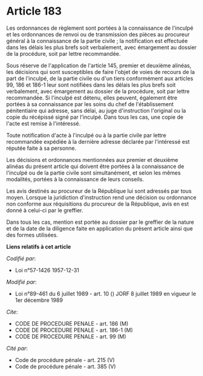 # Article 183

Les ordonnances de règlement sont portées à la connaissance de l'inculpé et les ordonnances de renvoi ou de transmission des
pièces au procureur général à la connaissance de la partie civile ; la notification est effectuée dans les délais les plus
brefs soit verbalement, avec émargement au dossier de la procédure, soit par lettre recommandée.

Sous réserve de l'application de l'article 145, premier et deuxième alinéas, les décisions qui sont susceptibles de faire
l'objet de voies de recours de la part de l'inculpé, de la partie civile ou d'un tiers conformément aux articles 99, 186 et
186-1 leur sont notifiées dans les délais les plus brefs soit verbalement, avec émargement au dossier de la procédure, soit
par lettre recommandée. Si l'inculpé est détenu, elles peuvent, également être portées à sa connaissance par les soins du
chef de l'établissement pénitentiaire qui adresse, sans délai, au juge d'instruction l'original ou la copie du récépissé
signé par l'inculpé. Dans tous les cas, une copie de l'acte est remise à l'intéressé.

Toute notification d'acte à l'inculpé ou à la partie civile par lettre recommandée expédiée à la dernière adresse déclarée
par l'intéressé est réputée faite à sa personne.

Les décisions et ordonnances mentionnées aux premier et deuxième alinéas du présent article qui doivent être portées à la
connaissance de l'inculpé ou de la partie civile sont simultanément, et selon les mêmes modalités, portées à la connaissance
de leurs conseils.

Les avis destinés au procureur de la République lui sont adressés par tous moyen. Lorsque la juridiction d'instruction rend
une décision ou ordonnance non conforme aux réquisitions du procureur de la République, avis en est donné à celui-ci par le
greffier.

Dans tous les cas, mention est portée au dossier par le greffier de la nature et de la date de la diligence faite en
application du présent article ainsi que des formes utilisées.

**Liens relatifs à cet article**

_Codifié par_:

  - Loi n°57-1426 1957-12-31

_Modifié par_:

  - Loi n°89-461 du 6 juillet 1989 - art. 10 () JORF 8 juillet 1989 en vigueur le 1er décembre 1989

_Cite_:

  - CODE DE PROCEDURE PENALE - art. 186 (M)
  - CODE DE PROCEDURE PENALE - art. 186-1 (M)
  - CODE DE PROCEDURE PENALE - art. 99 (M)

_Cité par_:

  - Code de procédure pénale - art. 215 (V)
  - Code de procédure pénale - art. 385 (V)
